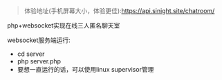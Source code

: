 >体验地址(手机屏幕大小，体验更佳):https://api.sinight.site/chatroom/

php+websocket实现在线三人匿名聊天室


websocket服务端运行:
- cd server
- php server.php
- 要想一直运行的话，可以使用linux  supervisor管理
